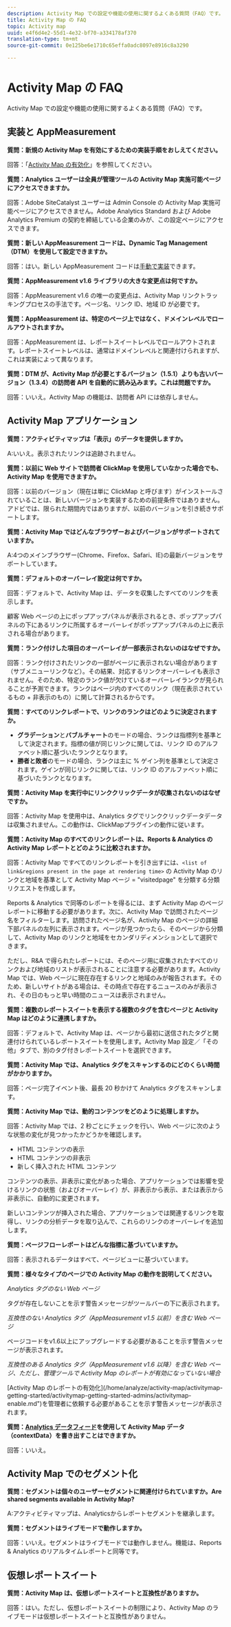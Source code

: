 ```yaml
---
description: Activity Map での設定や機能の使用に関するよくある質問（FAQ）です。
title: Activity Map の FAQ
topic: Activity map
uuid: e4f6d4e2-55d1-4e32-bf70-a334178af370
translation-type: tm+mt
source-git-commit: 0e125be6e1710c65effa0adc8097e8916c8a3290

---
```



# Activity Map の FAQ

Activity Map での設定や機能の使用に関するよくある質問（FAQ）です。

## 実装と AppMeasurement

**質問：新規の Activity Map を有効にするための実装手順をおしえてください。**

回答：「[Activity Map の有効化](/help/analyze/activity-map/activitymap-getting-started/activitymap-getting-started-admins/activitymap-enable.md)」を参照してください。

**質問：Analytics ユーザーは全員が管理ツールの Activity Map 実施可能ページにアクセスできますか。**

回答：Adobe SiteCatalyst ユーザーは Admin Console の Activity Map 実施可能ページにアクセスできません。Adobe Analytics Standard および Adobe Analytics Premium の契約を締結している企業のみが、この設定ページにアクセスできます。

**質問：新しい AppMeasurement コードは、Dynamic Tag Management（DTM）を使用して設定できますか。**

回答：はい。新しい AppMeasurement コードは[手動で実装](https://marketing.adobe.com/resources/help/ja_JP/dtm/analytics_dtm.html)できます。

**質問：AppMeasurement v1.6 ライブラリの大きな変更点は何ですか。**

回答：AppMeasurement v1.6 の唯一の変更点は、Activity Map リンクトラッキングプロセスの手法です。ページ名、リンク ID、地域 ID が必要です。

**質問：AppMeasurement は、特定のページ上ではなく、ドメインレベルでロールアウトされますか。**

回答：AppMeasurement は、レポートスイートレベルでロールアウトされます。レポートスイートレベルは、通常はドメインレベルと関連付けられますが、これは実装によって異なります。

**質問：DTM が、Activity Map が必要とするバージョン（1.5.1）よりも古いバージョン（1.3.4）の訪問者 API を自動的に読み込みます。これは問題ですか。**

回答：いいえ。Activity Map の機能は、訪問者 API には依存しません。

## Activity Map アプリケーション

<!--**Q: How does Activity Map support Single-Page Applications (SPA)?**

A: 

* Every few seconds, Activity Map scans the web page, looking for changes to the page. ActivityMap finds new content on the page without needing a new page load, but this new content is always attributed to the first pageName found when the page loaded.

* Activity Map checks to see if the visibility of links that it knows about has changed. If a change in visibility is found, then the [Links On Page](/help/analyze/activity-map/activitymap-links-report.md) table's Present column for that link updates with **[!UICONTROL Displayed]** or **[!UICONTROL Hidden]**.

* When user interaction creates new content, any new elements that are found by AppMeasurement to be a link will be added to the **[!UICONTROL Links On Page]** table. Activity Map sends a new data request that includes these new links. The new links should appear in the **[!UICONTROL Links On Page]** table when the data request is handled by the UI.-->

**質問：アクティビティマップは「表示」のデータを提供しますか。**

A:いいえ。表示されたリンクは追跡されません。

**質問：以前に Web サイトで訪問者 ClickMap を使用していなかった場合でも、Activity Map を使用できますか。**

回答：以前のバージョン（現在は単に ClickMap と呼びます）がインストールされていることは、新しいバージョンを実装するための前提条件ではありません。アドビでは、限られた期間内ではありますが、以前のバージョンを引き続きサポートします。

**質問：Activity Map ではどんなブラウザーおよびバージョンがサポートされていますか。**

A:4つのメインブラウザー(Chrome、Firefox、Safari、IE)の最新バージョンをサポートしています。

**質問：デフォルトのオーバーレイ設定は何ですか。**

回答：デフォルトで、Activity Map は、データを収集したすべてのリンクを表示します。

顧客 Web ページの上にポップアップパネルが表示されるとき、ポップアップパネルの下にあるリンクに所属するオーバーレイがポップアップパネルの上に表示される場合があります。

**質問：ランク付けした項目のオーバーレイが一部表示されないのはなぜですか。**

回答：ランク付けされたリンクの一部がページに表示されない場合があります（サブメニューリンクなど）。その結果、対応するリンクオーバーレイも表示されません。そのため、特定のランク値が欠けているオーバーレイランクが見られることが予測できます。ランクはページ内のすべてのリンク（現在表示されているもの + 非表示のもの）に関して計算されるからです。

**質問：すべてのリンクレポートで、リンクのランクはどのように決定されますか。**

* **グラデーション**&#x200B;と&#x200B;**バブルチャート**&#x200B;のモードの場合、ランクは指標列を基準として決定されます。指標の値が同じリンクに関しては、リンク ID のアルファベット順に基づいたランクとなります。
* **勝者と敗者**&#x200B;のモードの場合、ランクは主に % ゲイン列を基準として決定されます。ゲインが同じリンクに関しては、リンク ID のアルファベット順に基づいたランクとなります。

**質問：Activity Map を実行中にリンククリックデータが収集されないのはなぜですか。**

回答：Activity Map を使用中は、Analytics タグでリンククリックデータデータは収集されません。この動作は、ClickMapプラグインの動作に従います。

**質問：Activity Map のすべてのリンクレポートは、Reports &amp; Analytics の Activity Map レポートとどのように比較されますか。**

回答：Activity Map ですべてのリンクレポートを引き出すには、`<list of link&regions present in the page at rendering time>` の Activity Map のリンクと地域を基準として Activity Map ページ = &quot;visitedpage&quot; を分類する分類リクエストを作成します。

Reports &amp; Analytics で同等のレポートを得るには、まず Activity Map のページレポートに移動する必要があります。次に、Activity Map で訪問されたページ名をフィルターします。訪問されたページ名が、Activity Map のページの詳細下部パネルの左列に表示されます。ページが見つかったら、そのページから分類して、Activity Map のリンクと地域をセカンダリディメンションとして選択できます。

ただし、R&amp;A で得られたレポートには、そのページ用に収集されたすべてのリンクおよび地域のリストが表示されることに注意する必要があります。Activity Map では、Web ページに現在存在するリンクと地域のみが報告されます。そのため、新しいサイトがある場合は、その時点で存在するニュースのみが表示され、その日のもっと早い時間のニュースは表示されません。

**質問：複数のレポートスイートを表示する複数のタグを含むページと Activity Map はどのように連携しますか。**

回答：デフォルトで、Activity Map は、ページから最初に送信されたタグと関連付けられているレポートスイートを使用します。Activity Map 設定／「その他」タブで、別のタグ付きレポートスイートを選択できます。

**質問：Activity Map では、Analytics タグをスキャンするのにどのくらい時間がかかりますか。**

回答：ページ完了イベント後、最長 20 秒かけて Analytics タグをスキャンします。

**質問：Activity Map では、動的コンテンツをどのように処理しますか。**

回答：Activity Map では、2 秒ごとにチェックを行い、Web ページに次のような状態の変化が見つかったかどうかを確認します。

* HTML コンテンツの表示
* HTML コンテンツの非表示
* 新しく挿入された HTML コンテンツ

コンテンツの表示、非表示に変化があった場合、アプリケーションでは影響を受けるリンクの状態（およびオーバーレイ）が、非表示から表示、または表示から非表示に、自動的に変更されます。

新しいコンテンツが挿入された場合、アプリケーションでは関連するリンクを取得し、リンクの分析データを取り込んで、これらのリンクのオーバーレイを追加します。

**質問：ページフローレポートはどんな指標に基づいていますか。**

回答：表示されるデータはすべて、ページビューに基づいています。

**質問：様々なタイプのページでの Activity Map の動作を説明してください。**

*Analytics タグのない Web ページ*

タグが存在しないことを示す警告メッセージがツールバーの下に表示されます。

*互換性のない Analytics タグ（AppMeasurement v1.5 以前）を含む Web ページ*

ページコードをv1.6以上にアップグレードする必要があることを示す警告メッセージが表示されます。

*互換性のある Analytics タグ（AppMeasurement v1.6 以降）を含む Web ページ、ただし、管理ツールで Activity Map のレポートが有効になっていない場合*

\[Activity Map のレポートの有効化\](/home/analyze/activity-map/activitymap-getting-started/activitymap-getting-started-admins/activitymap-enable.md&quot;)を管理者に依頼する必要があることを示す警告メッセージが表示されます。

**質問：[Analytics データフィード](https://docs.adobe.com/content/help/ja-JP/analytics/export/analytics-data-feed/data-feed-overview.html)を使用して Activity Map データ（contextData）を書き出すことはできますか。**

回答：いいえ。

## Activity Map でのセグメント化

**質問：セグメントは個々のユーザーセグメントに関連付けられていますか。Are shared segments available in Activity Map?**

A:アクティビティマップは、Analyticsからレポートセグメントを継承します。

**質問：セグメントはライブモードで動作しますか。**

回答：いいえ。セグメントはライブモードでは動作しません。機能は、Reports &amp; Analytics のリアルタイムレポートと同等です。

## 仮想レポートスイート

**質問：Activity Map は、仮想レポートスイートと互換性がありますか。**

回答：はい。ただし、仮想レポートスイートの制限により、Activity Map のライブモードは仮想レポートスイートと互換性がありません。
